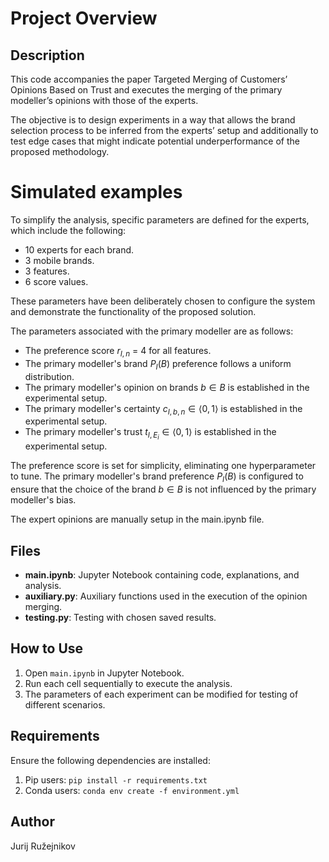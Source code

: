 
# Project Overview

## Description

This code accompanies the paper Targeted Merging of Customers’ Opinions Based on Trust and executes the merging of the primary modeller’s opinions with those of the experts.

The objective is to design experiments in a way that allows the brand selection process to be inferred from the experts’ setup and additionally to test edge cases that might indicate potential underperformance of the proposed methodology.

# Simulated examples 

To simplify the analysis, specific parameters are defined for the experts, which include the following:

 - 10 experts for each brand. 
 - 3 mobile brands.
 - 3 features.
 - 6 score values.

These parameters have been deliberately chosen to configure the system and demonstrate the functionality of the proposed solution.

The parameters associated with the primary modeller are as follows:

 - The preference score $r_{I,n}$ = 4 for all features.
 - The primary modeller's brand $P_{I}(B)$ preference follows a uniform distribution.
 - The primary modeller's opinion on brands $b\in{B}$ is established in the experimental setup.
 - The primary modeller's certainty $c_{I,b,n} \in \langle 0, 1 \rangle$ is established in the experimental setup.
 - The primary modeller's trust $t_{I,E_{i}} \in \langle 0, 1 \rangle$ is established in the experimental setup.

The preference score is set for simplicity, eliminating one hyperparameter to tune. 
The primary modeller's brand preference $P_{I}(B)$ is configured to ensure that the choice of the brand $b\in{B}$ is not influenced by the primary modeller's bias.

The expert opinions are manually setup in the main.ipynb file.

## Files
- **main.ipynb**: Jupyter Notebook containing code, explanations, and analysis.
- **auxiliary.py**: Auxiliary functions used in the execution of the opinion merging.
- **testing.py**: Testing with chosen saved results.

## How to Use
1. Open `main.ipynb` in Jupyter Notebook.
2. Run each cell sequentially to execute the analysis.
3. The parameters of each experiment can be modified for testing of different scenarios.

## Requirements
Ensure the following dependencies are installed:

1. Pip users: ``` pip install -r requirements.txt ```
2. Conda users: ```conda env create -f environment.yml```


## Author
Jurij Ružejnikov
